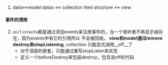 1. data<->model
   datas <-> collection
   html structure <-> view
#### 事件的清除
2. `on/listenTo`都是通过添加events来注册事件的，当一个收听者不再显示或存在，因为events中有它的引用所以
    不会被回收。 **view和model通过remove destroy来stopListening**, collection 只能显式调用__off__了
    - 对于深层的嵌套，只能通过重写stopListen来实现
    - 定义一个beforeDestroy来包装destroy，包含进off的代码

